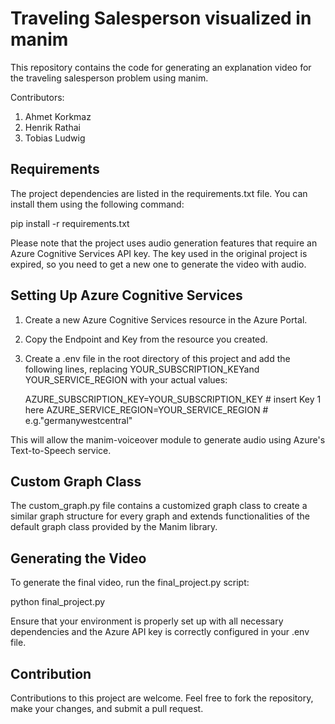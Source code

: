 # Traveling Salesperson visualized in manim
This repository contains the code for generating an explanation video for the traveling salesperson problem using manim.

Contributors:
1. Ahmet Korkmaz
2. Henrik Rathai 
3. Tobias Ludwig

## Requirements
The project dependencies are listed in the requirements.txt file. You can install them using the following command:

pip install -r requirements.txt

Please note that the project uses audio generation features that require an Azure Cognitive Services API key. The key used in the original project is expired, so you need to get a new one to generate the video with audio.

## Setting Up Azure Cognitive Services
1. Create a new Azure Cognitive Services resource in the Azure Portal.
2. Copy the Endpoint and Key from the resource you created.
3. Create a .env file in the root directory of this project and add the following lines, replacing YOUR_SUBSCRIPTION_KEYand YOUR_SERVICE_REGION with your actual values:
    
    AZURE_SUBSCRIPTION_KEY=YOUR_SUBSCRIPTION_KEY # insert Key 1 here
    AZURE_SERVICE_REGION=YOUR_SERVICE_REGION # e.g."germanywestcentral"

This will allow the manim-voiceover module to generate audio using Azure's Text-to-Speech service.

## Custom Graph Class
The custom_graph.py file contains a customized graph class to create a similar graph structure for every graph and extends functionalities of the default graph class provided by the Manim library.

## Generating the Video
To generate the final video, run the final_project.py script:

python final_project.py

Ensure that your environment is properly set up with all necessary dependencies and the Azure API key is correctly configured in your .env file.

## Contribution
Contributions to this project are welcome. Feel free to fork the repository, make your changes, and submit a pull request.